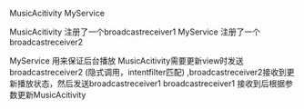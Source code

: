MusicAcitivity MyService

MusicAcitivity 注册了一个broadcastreceiver1
MyService 注册了一个broadcastreceiver2

MyService 用来保证后台播放
MusicAcitivity需要更新view时发送broadcastreceiver2 (隐式调用，intentfilter匹配) ,broadcastreceiver2接收到更新播放状态，然后发送broadcastreceiver1
broadcastreceiver1 接收到后根据参数更新MusicAcitivity